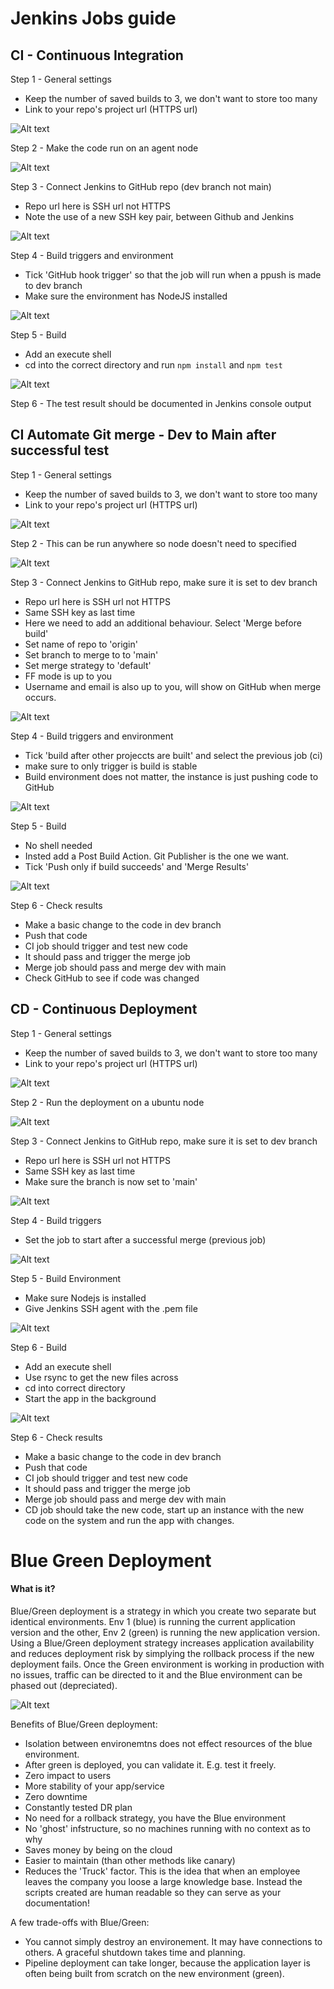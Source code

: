 # Jenkins Jobs guide

## CI - Continuous Integration
Step 1 - General settings
- Keep the number of saved builds to 3, we don't want to store too many
- Link to your repo's project url (HTTPS url)

![Alt text](/images/ci-1.png "General settings")

Step 2 - Make the code run on an agent node

![Alt text](/images/ci-2.png "365 connector")

Step 3 - Connect Jenkins to GitHub repo (dev branch not main)
- Repo url here is SSH url not HTTPS
- Note the use of a new SSH key pair, between Github and Jenkins

![Alt text](/images/ci-3.png "Source code management")

Step 4 - Build triggers and environment
- Tick 'GitHub hook trigger' so that the job will run when a ppush is made to dev branch
- Make sure the environment has NodeJS installed

![Alt text](/images/ci-4.png "Build triggers and environment")

Step 5 - Build
- Add an execute shell
- cd into the correct directory and run `npm install` and `npm test`

![Alt text](/images/ci-5.png "Build settings")

Step 6 - The test result should be documented in Jenkins console output

## CI Automate Git merge - Dev to Main after successful test
Step 1 - General settings
- Keep the number of saved builds to 3, we don't want to store too many
- Link to your repo's project url (HTTPS url)

![Alt text](/images/merge-1.png "General settings")

Step 2 - This can be run anywhere so node doesn't need to specified

![Alt text](/images/merge-2.png "365 connector")

Step 3 - Connect Jenkins to GitHub repo,  make sure it is set to dev branch
- Repo url here is SSH url not HTTPS
- Same SSH key as last time
- Here we need to add an additional behaviour. Select 'Merge before build'
- Set name of repo to 'origin'
- Set branch to merge to to 'main'
- Set merge strategy to 'default'
- FF mode is up to you
- Username and email is also up to you, will show on GitHub when merge occurs.

![Alt text](/images/merge-3.png "Source code management")

Step 4 - Build triggers and environment
- Tick 'build after other projeccts are built' and select the previous job (ci)
- make sure to only trigger is build is stable
- Build environment does not matter, the instance is just pushing code to GitHub

![Alt text](/images/merge-4.png "Build triggers and environment")

Step 5 - Build
- No shell needed
- Insted add a Post Build Action. Git Publisher is the one we want.
- Tick 'Push only if build succeeds' and 'Merge Results'

![Alt text](/images/merge-5.png "Build settings")

Step 6 - Check results
- Make a basic change to the code in dev branch
- Push that code
- CI job should trigger and test new code
- It should pass and trigger the merge job
- Merge job should pass and merge dev with main
- Check GitHub to see if code was changed

## CD - Continuous Deployment
Step 1 - General settings
- Keep the number of saved builds to 3, we don't want to store too many
- Link to your repo's project url (HTTPS url)

![Alt text](/images/cd-1.png "General settings")

Step 2 - Run the deployment on a ubuntu node

![Alt text](/images/cd-2.png "365 connector")

Step 3 - Connect Jenkins to GitHub repo,  make sure it is set to dev branch
- Repo url here is SSH url not HTTPS
- Same SSH key as last time
- Make sure the branch is now set to 'main'

![Alt text](/images/cd-3.png "Build settings")

Step 4 - Build triggers
- Set the job to start after a successful merge (previous job)

![Alt text](/images/cd-4.png "Build settings")

Step 5 - Build Environment
- Make sure Nodejs is installed
- Give Jenkins SSH agent with the .pem file

![Alt text](/images/cd-5.png "Build")

Step 6 - Build
- Add an execute shell
- Use rsync to get the new files across
- cd into correct directory
- Start the app in the background 

![Alt text](/images/cd-6.png "Build")

Step 6 - Check results
- Make a basic change to the code in dev branch
- Push that code
- CI job should trigger and test new code
- It should pass and trigger the merge job
- Merge job should pass and merge dev with main
- CD job should take the new code, start up an instance with the new code on the system and run the app with changes.

# Blue Green Deployment

#### What is it?
Blue/Green deployment is a strategy in which you create two separate but identical environments. Env 1 (blue) is running the current application version and the other, Env 2 (green) is running the new application version. Using a Blue/Green deployment strategy increases application availability and reduces deployment risk by simplying the rollback process if the new deployment fails. Once the Green environment is working in production with no issues, traffic can be directed to it and the Blue environment can be phased out (depreciated).

![Alt text](/images/blue_green_1.jpg "Blue/Green deployment")

Benefits of Blue/Green deployment:
- Isolation between environemtns does not effect resources of the blue environment.
- After green is deployed, you can validate it. E.g. test it freely.
- Zero impact to users
- More stability of your app/service
- Zero downtime
- Constantly tested DR plan
- No need for a rollback strategy, you have the Blue environment
- No 'ghost' infstructure, so no machines running with no context as to why
- Saves money by being on the cloud
- Easier to maintain (than other methods like canary)
- Reduces the 'Truck' factor. This is the idea that when an employee leaves the company you loose a large knowledge base. Instead the scripts created are human readable so they can serve as your documentation!

A few trade-offs with Blue/Green:
- You cannot simply destroy an environement. It may have connections to others. A graceful shutdown takes time and planning.
- Pipeline deployment can take longer, because the application layer is often being built from scratch on the new environment (green). 
